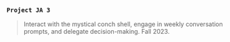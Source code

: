 ### `Project JA 3`
> Interact with the mystical conch shell, engage in weekly conversation prompts, and delegate decision-making. Fall 2023.
